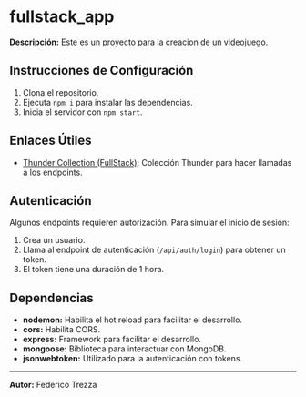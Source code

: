 # fullstack_app

**Descripción:** Este es un proyecto para la creacion de un videojuego. 
## Instrucciones de Configuración
1. Clona el repositorio.
2. Ejecuta `npm i` para instalar las dependencias.
3. Inicia el servidor con `npm start`.

## Enlaces Útiles
- [Thunder Collection (FullStack)](https://github.com/defe3a/fullstack_app/blob/main/thunder-collection_FullStack.json): Colección Thunder para hacer llamadas a los endpoints.

## Autenticación
Algunos endpoints requieren autorización. Para simular el inicio de sesión:
1. Crea un usuario.
2. Llama al endpoint de autenticación (`/api/auth/login`) para obtener un token.
3. El token tiene una duración de 1 hora.

## Dependencias
- **nodemon:** Habilita el hot reload para facilitar el desarrollo.
- **cors:** Habilita CORS.
- **express:** Framework para facilitar el desarrollo.
- **mongoose:** Biblioteca para interactuar con MongoDB.
- **jsonwebtoken:** Utilizado para la autenticación con tokens.

---
**Autor:** Federico Trezza
